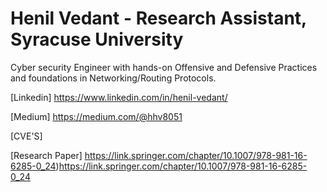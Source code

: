 # Henil Vedant   - Research Assistant, Syracuse University
Cyber security Engineer with hands-on Offensive and Defensive Practices and foundations in Networking/Routing Protocols.


[Linkedin]  https://www.linkedin.com/in/henil-vedant/

[Medium]    https://medium.com/@hhv8051

[CVE'S]   

[Research Paper] https://link.springer.com/chapter/10.1007/978-981-16-6285-0_24)https://link.springer.com/chapter/10.1007/978-981-16-6285-0_24
         
